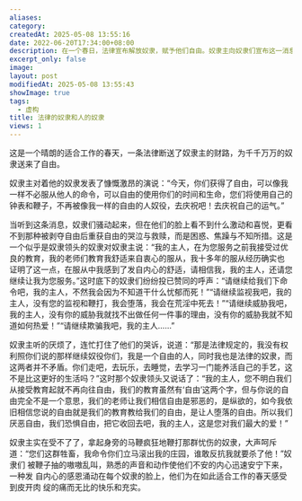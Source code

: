 ```yaml
---
aliases: 
category: 
createdAt: 2025-05-08 13:55:16
date: 2022-06-20T17:34:00+08:00
description: 在一个春日，法律宣布解放奴隶，赋予他们自由。奴隶主向奴隶们宣布这一消息，但奴隶们并未感到喜悦，反而表现出困惑与恐惧。一个受过教育的奴隶领袖代表众人恳求奴隶主继续奴役他们，声称服从带来舒适，自由只会导致堕落。其他奴隶也纷纷附和，表达对命令、监视和鞭打的依赖。奴隶主拒绝请求，强调法律禁止奴役，并劝他们追求自由的生活。然而奴隶们坚持拒绝自由，甚至将自由视为邪恶。最终，愤怒的奴隶主用鞭子驱赶他们，奴隶们却在熟悉的痛苦中感到安心与满足，以扭曲的方式庆祝“自由”。
excerpt_only: false
image: 
layout: post
modifiedAt: 2025-05-08 13:55:43
showImage: true
tags:
  - 虚构
title: 法律的奴隶和人的奴隶
views: 1
---
```


这是一个晴朗的适合工作的春天，一条法律断送了奴隶主的财路，为千千万万的奴隶送来了自由。

奴隶主对着他的奴隶发表了慷慨激昂的演说：“今天，你们获得了自由，可以像我 一样不必服从他人的命令，可以自由的使用你们的时间和生命，您们将使用自己的 钟表和鞭子，不再被像我一样的自由的人奴役，去庆祝吧！去庆祝自己的运气。” 

当听到这条消息，奴隶们骚动起来，但在他们的脸上看不到什么激动和喜悦，更看 不到那种被剥夺自由后重获自由的哭泣与救赎，而是困惑、焦躁与不知所措。这是 一个似乎是奴隶领头的奴隶对奴隶主说：“我的主人，在为您服务之前我接受过优 良的教育，我的老师们教育我舒适来自衷心的服从，我十多年的服从经历确实也 证明了这一点，在服从中我感到了发自内心的舒适，请相信我，我的主人，还请您 继续让我为您服务。”这时底下的奴隶们纷纷投已赞同的呼声：“请继续给我们下命 令吧，我的主人，不然我会因为不知道干什么忧郁而死！”“请继续监视我吧，我的 主人，没有您的监视和鞭打，我会堕落，我会在荒淫中死去！”“请继续威胁我吧，我的主人，没有你的威胁我就找不出做任何一件事的理由，没有你的威胁我就不知 道如何热爱！”“请继续欺骗我吧，我的主人……” 

奴隶主听的厌烦了，连忙打住了他们的哭诉，说道：“那是法律规定的，我没有权 利照你们说的那样继续奴役你们，我是一个自由的人，同时我也是法律的奴隶，而 这两者并不矛盾。你们走吧，去玩乐，去睡觉，去学习一门能养活自己的手艺，这 不是比这更好的生活吗？”这时那个奴隶领头又说话了：“我的主人，您不明白我们 从接受教育起就不再向往自由，我们的教育虽然有‘自由’这两个字，但与你说的自 由完全不是一个意思，我们的老师让我们相信自由是邪恶的，是纵欲的，如今我依 旧相信您说的自由就是我们的教育教给我们的自由，是让人堕落的自由。所以我们 厌恶自由，我们恐惧自由，把它收回去吧，我的主人，这是您对我们最大的爱！”

奴隶主实在受不了了，拿起身旁的马鞭疯狂地鞭打那群忧伤的奴隶，大声呵斥道：“您们这群牲畜，我命令你们立马滚出我的庄园，谁敢反抗我就要杀了他！”奴隶们 被鞭子抽的嗷嗷乱叫，熟悉的声音和动作使他们不安的内心迅速安宁下来，一种发 自内心的感恩涌动在每个奴隶的脸上，他们为在如此适合工作的春天感受到皮开肉 绽的痛而无比的快乐和充实。
